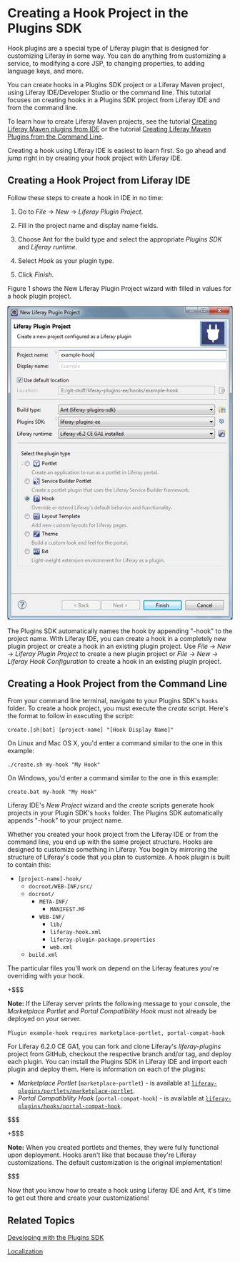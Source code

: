 # Creating a Hook Project in the Plugins SDK [](id=creating-a-hook-project-in-the-plugins-sdk)

Hook plugins are a special type of Liferay plugin that is designed for
customizing Liferay in some way. You can do anything from customizing a service,
to modifying a core JSP, to changing properties, to adding language keys, and
more. 

You can create hooks in a Plugins SDK project or a Liferay Maven project, using
Liferay IDE/Developer Studio or the command line. This tutorial focuses on
creating hooks in a Plugins SDK project from Liferay IDE and from the command
line. 

To learn how to create Liferay Maven projects, see the tutorial
[Creating Liferay Maven plugins from IDE](/develop/tutorials/-/knowledge_base/6-2/creating-liferay-maven-plugins-from-liferay-ide) 
or the tutorial
[Creating Liferay Maven Plugins from the Command Line](/develop/tutorials/-/knowledge_base/6-2/creating-liferay-maven-plugins-from-the-command-lin). 

Creating a hook using Liferay IDE is easiest to learn first. So go ahead and
jump right in by creating your hook project with Liferay IDE. 

## Creating a Hook Project from Liferay IDE [](id=creating-a-hook-project-from-liferay-ide)

Follow these steps to create a hook in IDE in no time:

1.  Go to *File* &rarr; *New* &rarr; *Liferay Plugin Project*.

2.  Fill in the project name and display name fields.
 
3.  Choose Ant for the build type and select the appropriate *Plugins SDK* and 
	*Liferay runtime*. 

4.  Select *Hook* as your plugin type. 

5.  Click *Finish*.

Figure 1 shows the New Liferay Plugin Project wizard with filled in values for a
hook plugin project. 

![Figure 1: Creating a hook plugin is easy with Liferay IDE. Just click *File* &rarr; *New* &rarr; *Liferay Plugin Project*, enter a project name and display name, select a build type, Plugins SDK, and Liferay Runtime, select *Hook*, and then click *Finish*.](../../images/hooks-create-hook-project-with-sdk.png)

The Plugins SDK automatically names the hook by appending "-hook" to the project
name. With Liferay IDE, you can create a hook in a completely new plugin project
or create a hook in an existing plugin project. Use *File* &rarr; *New* &rarr;
*Liferay Plugin Project* to create a new plugin project or *File* &rarr; 
*New* &rarr; *Liferay Hook Configuration* to create a hook in an existing plugin 
project.

## Creating a Hook Project from the Command Line [](id=creating-a-hook-project-from-the-command-line)

From your command line terminal, navigate to your Plugins SDK's `hooks` folder.
To create a hook project, you must execute the *create* script. Here's the
format to follow in executing the script: 

    create.[sh|bat] [project-name] "[Hook Display Name]"

On Linux and Mac OS X, you'd enter a command similar to the one in this example:

    ./create.sh my-hook "My Hook"

On Windows, you'd enter a command similar to the one in this example:

    create.bat my-hook "My Hook"

Liferay IDE's *New Project* wizard and the *create* scripts generate hook
projects in your Plugin SDK's `hooks` folder. The Plugins SDK automatically
appends "-hook" to your project name. 

Whether you created your hook project from the Liferay IDE or from the command
line, you end up with the same project structure. Hooks are designed to
customize something in Liferay. You begin by mirroring the structure of
Liferay's code that you plan to customize. A hook plugin is built to contain
this: 

- `[project-name]-hook/`
    - `docroot/WEB-INF/src/`
    - `docroot/`
        - `META-INF/`
            - `MANIFEST.MF`
        - `WEB-INF/`
            - `lib/`
            - `liferay-hook.xml`
            - `liferay-plugin-package.properties`
            - `web.xml`
    - `build.xml`

The particular files you'll work on depend on the Liferay features you're
overriding with your hook.

+$$$

**Note:** If the Liferay server prints the following message to your console,
the *Marketplace Portlet* and *Portal Compatibility Hook* must not already be
deployed on your server.

`Plugin example-hook requires marketplace-portlet, portal-compat-hook`

For Liferay 6.2.0 CE GA1, you can fork and clone Liferay's *liferay-plugins*
project from GitHub, checkout the respective branch and/or tag, and deploy each
plugin. You can install the Plugins SDK in Liferay IDE and import each plugin
and deploy them. Here is information on each of the plugins: 

- *Marketplace Portlet* (`marketplace-portlet`) - is available at
[`liferay-plugins/portlets/marketplace-portlet`](https://github.com/liferay/liferay-plugins/tree/6.2.x/portlets/marketplace-portlet).
- *Portal Compatibility Hook* (`portal-compat-hook`) - is available at 
[`liferay-plugins/hooks/portal-compat-hook`](https://github.com/liferay/liferay-plugins/tree/6.2.x/hooks/portal-compat-hook).

$$$


+$$$

**Note:** When you created portlets and themes, they were fully functional upon
deployment. Hooks aren't like that because they're Liferay customizations. The
default customization is the original implementation! 

$$$

Now that you know how to create a hook using Liferay IDE and Ant, it's time to 
get out there and create your customizations!

## Related Topics [](id=related-topics)

[Developing with the Plugins SDK](/develop/tutorials/-/knowledge_base/6-2/plugins-sdk)

[Localization](/develop/tutorials/-/knowledge_base/6-2/localization)

